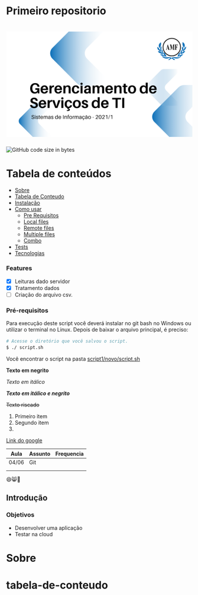 # Primeiro repositorio


<h1 align="center">
  <img alt="Logo do repositório incluindo o nome da disciplina, logo da AMF e o semestre 2021/1" src="capaGit.png" width="650px">
</h1>

![GitHub code size in bytes](https://img.shields.io/github/languages/code-size/fernandopuntel/primeiro-repositorio)

Tabela de conteúdos
=================
<!--ts-->
   * [Sobre](#Sobre)
   * [Tabela de Conteudo](#tabela-de-conteudo)
   * [Instalação](#instalacao)
   * [Como usar](#como-usar)
      * [Pre Requisitos](#pre-requisitos)
      * [Local files](#local-files)
      * [Remote files](#remote-files)
      * [Multiple files](#multiple-files)
      * [Combo](#combo)
   * [Tests](#testes)
   * [Tecnologias](#tecnologias)
<!--te-->


### Features

- [x] Leituras dado servidor
- [x] Tratamento dados
- [ ] Criação do arquivo csv.

### Pré-requisitos

Para execução deste script você deverá instalar no git bash no Windows ou utilizar o terminal no Linux.
Depois de baixar o arquivo principal, é preciso:

```bash
# Acesse o diretório que você salvou o script.
$ ./ script.sh
```

Você encontrar o script na pasta [script1/novo/script.sh](https://www.github.com)


**Texto em negrito**

*Texto em itálico*

***Texto em itálico e negrito***

~~Texto riscado~~ 


1. Primeiro item
2. Segundo item
3.

[Link do google](https://www.google.com)

| Aula  | Assunto | Frequencia |
|-------|---------|------------|
| 04/06 | Git     |            |
|       |         |            |
|       |         |            |

😄😸🐶



## Introdução

### Objetivos

- Desenvolver uma aplicação
- Testar na cloud

# Sobre

# tabela-de-conteudo
